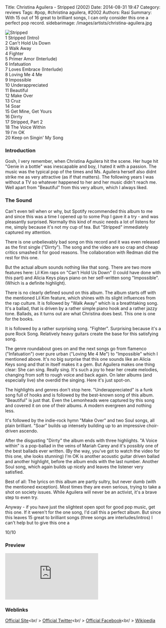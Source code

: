 Title: Christina Aguilera - Stripped (2002)
Date: 2014-08-31 19:47
Category: reviews
Tags: #pop, #christina aguilera, #2002
Authors: Rasi
Summary: With 15 out of 16 great to brilliant songs, I can only consider this one a perfect pop record.
sidebarimage: /images/artists/christina-aguilera.jpg

<div id="covertracks">
    <div id="cover">
<img src="/images/covers/cover-stripped.jpg" alt="Stripped">
    </div>
    <div id="tracklist">
1 Stripped (Intro)<br />
2 Can't Hold Us Down<br />
3 Walk Away<br />
4 Fighter<br />
5 Primer Amor (Interlude)<br />
6 Infatuation<br />
7 Loves Embrace (Interlude)<br />
8 Loving Me 4 Me<br />
9 Impossible<br />
10 Underappreciated<br />
11 Beautiful<br />
12 Make Over<br />
13 Cruz<br />
14 Soar<br />
15 Get Mine, Get Yours<br />
16 Dirrty<br />
17 Stripped, Part 2<br />
18 The Voice Within<br />
19 I'm OK<br />
20 Keep on Singin' My Song<br />
    </div>
</div>

### Introduction
Gosh, I very remember, when Christina Aguilera hit the scene.
Her huge hit "Genie in a bottle" was inescapable and boy, I hated it with a passion.
The music was the typical pop of the times and Ms. Aguilera herself also didnt strike
me as very attractive (as if that matters).
The following years I was without a TV so whatever happened to her and her music
didn't reach me.
Well apart from "Beautiful" from this very album, which I always liked.

### The Sound
Can't even tell when or why, but Spotify recommended this album to me and since this was
a time I opened up to some Pop I gave it a try - and was pleasantly surprised.
Normally this kind of music needs a lot of listens for me, simply because it's not my
cup of tea. But "Stripped" immediately captured my attention.

There is one unbelievably bad song on this record and it was even released as the first single ("Dirrty").
The song and the video are so crap and cheap critics smashed it for good reasons.
The collaboration with Redman did the rest for this one.

But the actual album sounds nothing like that song. There are two more features here:
Lil Kim raps on "Can't Hold Us Down" (I could have done with this part) and Alicia
Keys plays piano on her self-written song "Impossible". (Which is a definite highlight).

There is no clearly defined sound on this album. The album starts off with the mentioned
Lil Kim feature, which shines with its slight influences from the rap culture.
It is followed by "Walk Away" which is a breathtaking song. It's a ballad, that is
driven by a rather simple piano hook and a rather jazzy tone. Ballads, as it turns out
are what Christina does best. This one is one for the books.

It is followed by a rather surprising song. "Fighter". Surprising because it's a pure Rock Song.
Relatively heavy guitars create the base for this satisfying song.

The genre roundabout goes on and the next songs go from flamenco ("Infatuation") over pure urban
("Loving Me 4 Me") to "Impossible" which I mentioned above. It's no big surprise that
this one sounds like an Alicia Keys song and that in itself makes it a gem. But
Aguilera makes one thing clear: She can sing. Really sing. It's such a joy to hear her
create melodies, changing from soft to rough voice and back again. On later albums
(and especially live) she overdid the singing. Here it's just spot-on.

The highlights and genres don't stop here. "Underappreciated" is a funk song full of hooks
and is followed by the best-known song of this album. "Beautiful" is just that.
Even the Lemonheads were captured by this song and covered it on one of their albums.
A modern evergreen and nothing less.

It's followed by the indie-rock hymn "Make Over" and two Soul songs, all plain brilliant.
"Soar" builds up intensely building up to an impressive choir-driven ascendo.

After the disgusting "Dirrty" the album ends with three highlights.
"A Voice within" is a pop-ballad in the veins of Mariah Carey and it's possibly one of the
best ballads ever written. (By the way, you've got to watch the video for this one, she
looks stunning)
I'm OK is another acoustic guitar driven ballad and another highlight, before the album ends
with the last number. Another Soul song, which again builds up nicely and leaves the listener
very satisfied.

Best of all: The lyrics on this album are partly sultry, but never dumb (with the mentioned exception).
Most times they are even serious, trying to take a shot on society issues.
While Aguilera will never be an activist, it's a brave step to even try.

Anyway - if you have just the slightest open spot for good pop music, get this one.
If it weren't for the one song, I'd call this a perfect album.
But since this leaves 15 great to brilliant songs (three songs are interludes/intros) I can't help but
to give this one a

10/10

### Preview
<iframe src=https://embed.spotify.com/?uri=spotify:track:3Ebxn9YfNjvRThz5jQC4Vy frameborder=0 allowtransparency=true></iframe>

### Weblinks
[Official Site](http://www.christinaaguilera.com/de/home)<br/ >
[Official Twitter](https://twitter.com/xtina)<br/ >
[Official Facebook](https://www.facebook.com/christinaaguilera)<br/ >
[Wikipedia](https://en.wikipedia.org/wiki/Christina_Aguilera)
